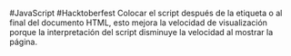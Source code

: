 #JavaScript #Hacktoberfest
Colocar el script después de la etiqueta <body> o al final del 
documento HTML, esto mejora la velocidad de visualización porque la 
interpretación del script disminuye la velocidad al mostrar la página.

